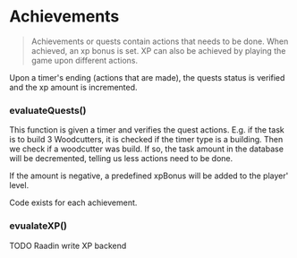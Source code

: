 # Achievements
> Achievements or quests contain actions that needs to be done. When achieved, an xp bonus is set. XP can also be achieved by playing the game upon different actions.

Upon a timer's ending (actions that are made), the quests status is verified and the xp amount is incremented.

### evaluateQuests()

This function is given a timer and verifies the quest actions. E.g. if the task is to build 3 Woodcutters, it is checked if the timer type is a building.
Then we check if a woodcutter was build. If so, the task amount in the database will be decremented, telling us less actions need to be done.

If the amount is negative, a predefined xpBonus will be added to the player' level. 

Code exists for each achievement. 

### evualateXP()

TODO Raadin  write XP backend

